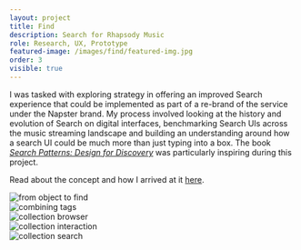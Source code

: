 ```yaml
---
layout: project
title: Find
description: Search for Rhapsody Music
role: Research, UX, Prototype
featured-image: /images/find/featured-img.jpg
order: 3
visible: true
---
```


I was tasked with exploring strategy in offering an improved Search experience that could be implemented as part of a re-brand of the service under the Napster brand. My process involved looking at the history and evolution of Search on digital interfaces, benchmarking Search UIs across the music streaming landscape and building an understanding around how a search UI could be much more than just typing into a box. The book <a href="https://www.amazon.com/Search-Patterns-Discovery-Peter-Morville-ebook/dp/B0039QGJD4" target="_blank"><em>Search Patterns: Design for Discovery</em></a> was particularly inspiring during this project.

Read about the concept and how I arrived at it <a href="{{ site.url }}/projects/find-concept/">here</a>.

<div class="img-collection-row">
  <div class="img-collection-item">
    <img src="{{ site.url }}/images/find/object-to-find.gif" alt="from object to find">
  </div>
  <div class="img-collection-item">
    <img src="{{ site.url }}/images/find/combine-tags-jazz+fusion.gif" alt="combining tags">
  </div>
</div>

<div class="img-collection-row">
  <div class="img-collection-item">
    <img src="{{ site.url }}/images/find/collection-browser.gif" alt="collection browser">
  </div>
  <div class="img-collection-item">
    <img src="{{ site.url }}/images/find/collection-interaction.gif" alt="collection interaction">
  </div>
</div>

<div class="img-collection-row">
<div class="img-collection-item">
  <img src="{{ site.url }}/images/find/collection-search.gif" alt="collection search">
</div>
<div class="img-collection-item-empty"></div>
</div>

